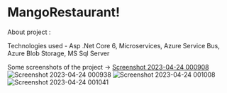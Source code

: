 # MangoRestaurant!
About project :

Technologies used -
Asp .Net Core 6, Microservices, Azure Service Bus, Azure Blob Storage, MS Sql Server

Some screenshots of the project ->
[Screenshot 2023-04-24 000908](https://user-images.githubusercontent.com/37308992/233858735-de238193-8250-43d4-aeac-74dd48ab0357.png)
![Screenshot 2023-04-24 000938](https://user-images.githubusercontent.com/37308992/233858736-b1643f72-1a70-4c0a-82fc-6c7a52339727.png)
![Screenshot 2023-04-24 001008](https://user-images.githubusercontent.com/37308992/233858737-4858f6ab-b487-4159-ae19-9077167ffec3.png)
![Screenshot 2023-04-24 001041](https://user-images.githubusercontent.com/37308992/233858739-6fabf664-262a-4bb9-be86-708f1c4b8d5e.png)
